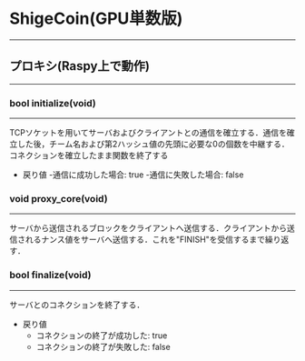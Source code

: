 # ShigeCoin(GPU単数版)

---

## プロキシ(Raspy上で動作)

---

### bool initialize(void)

---

TCPソケットを用いてサーバおよびクライアントとの通信を確立する．通信を確立した後，チーム名および第2ハッシュ値の先頭に必要な0の個数を中継する．コネクションを確立したまま関数を終了する

- 戻り値
  -通信に成功した場合: true
  -通信に失敗した場合: false

### void proxy\_core(void)

---

サーバから送信されるブロックをクライアントへ送信する．クライアントから送信されるナンス値をサーバへ送信する．これを"FINISH"を受信するまで繰り返す．

### bool finalize(void)

---

サーバとのコネクションを終了する．

- 戻り値
  - コネクションの終了が成功した: true
  - コネクションの終了が失敗した: false
